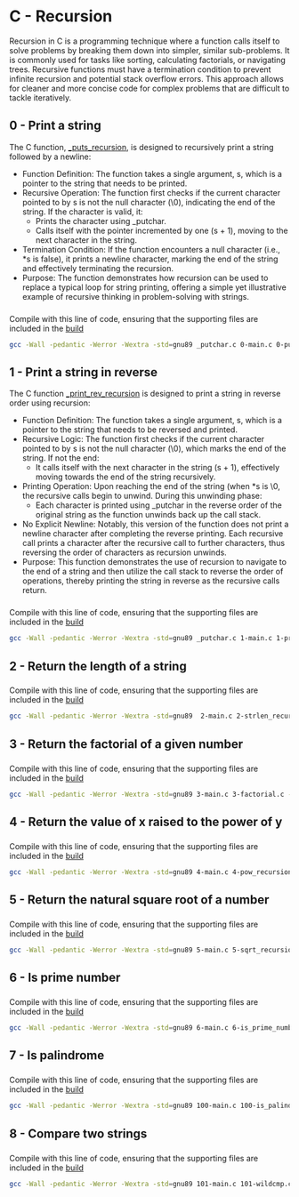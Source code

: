 # C - Recursion
Recursion in C is a programming technique where a function calls itself to solve problems by breaking them down into simpler, similar sub-problems. It is commonly used for tasks like sorting, calculating factorials, or navigating trees. Recursive functions must have a termination condition to prevent infinite recursion and potential stack overflow errors. This approach allows for cleaner and more concise code for complex problems that are difficult to tackle iteratively.

## 0 - Print a string
The C function, [\_puts\_recursion](https://github.com/amirasabdu/holbertonschool-low_level_programming/blob/main/recursion/0-puts_recursion.c), is designed to recursively print a string followed by a newline:
- Function Definition: The function takes a single argument, s, which is a pointer to the string that needs to be printed.
- Recursive Operation: The function first checks if the current character pointed to by s is not the null character (\\0), indicating the end of the string. If the character is valid, it:
	- Prints the character using \_putchar.
	- Calls itself with the pointer incremented by one (s + 1), moving to the next character in the string.
- Termination Condition: If the function encounters a null character (i.e., \*s is false), it prints a newline character, marking the end of the string and effectively terminating the recursion.
- Purpose: The function demonstrates how recursion can be used to replace a typical loop for string printing, offering a simple yet illustrative example of recursive thinking in problem-solving with strings.
###
Compile with this line of code, ensuring that the supporting files are included in the [build](https://github.com/amirasabdu/holbertonschool-low_level_programming/tree/main/recursion/build)
```sh
gcc -Wall -pedantic -Werror -Wextra -std=gnu89 _putchar.c 0-main.c 0-puts_recursion.c -o 0-puts_recursion
```
## 1 - Print a string in reverse
The C function [\_print\_rev\_recursion](https://github.com/amirasabdu/holbertonschool-low_level_programming/blob/main/recursion/1-print_rev_recursion.c) is designed to print a string in reverse order using recursion:
- Function Definition: The function takes a single argument, s, which is a pointer to the string that needs to be reversed and printed.
- Recursive Logic: The function first checks if the current character pointed to by s is not the null character (\\0), which marks the end of the string. If not the end:
	- It calls itself with the next character in the string (s + 1), effectively moving towards the end of the string recursively.
- Printing Operation: Upon reaching the end of the string (when \*s is \\0, the recursive calls begin to unwind. During this unwinding phase:
	- Each character is printed using \_putchar in the reverse order of the original string as the function unwinds back up the call stack.
- No Explicit Newline: Notably, this version of the function does not print a newline character after completing the reverse printing. Each recursive call prints a character after the recursive call to further characters, thus reversing the order of characters as recursion unwinds.
- Purpose: This function demonstrates the use of recursion to navigate to the end of a string and then utilize the call stack to reverse the order of operations, thereby printing the string in reverse as the recursive calls return.

###
Compile with this line of code, ensuring that the supporting files are included in the [build](https://github.com/amirasabdu/holbertonschool-low_level_programming/tree/main/recursion/build)
```sh
gcc -Wall -pedantic -Werror -Wextra -std=gnu89 _putchar.c 1-main.c 1-print_rev_recursion.c -o 1-print_rev_recursion
```
## 2 - Return the length of a string


###
Compile with this line of code, ensuring that the supporting files are included in the [build](https://github.com/amirasabdu/holbertonschool-low_level_programming/tree/main/recursion/build)
```sh
gcc -Wall -pedantic -Werror -Wextra -std=gnu89  2-main.c 2-strlen_recursion.c -o 2-strlen_recursion
```
## 3 - Return the factorial of a given number


###
Compile with this line of code, ensuring that the supporting files are included in the [build](https://github.com/amirasabdu/holbertonschool-low_level_programming/tree/main/recursion/build)
```sh
gcc -Wall -pedantic -Werror -Wextra -std=gnu89 3-main.c 3-factorial.c -o 3-factorial
```
## 4 - Return the value of x raised to the power of y


###
Compile with this line of code, ensuring that the supporting files are included in the [build](https://github.com/amirasabdu/holbertonschool-low_level_programming/tree/main/recursion/build)
```sh
gcc -Wall -pedantic -Werror -Wextra -std=gnu89 4-main.c 4-pow_recursion.c -o 4-pow
```
## 5 - Return the natural square root of a number


###
Compile with this line of code, ensuring that the supporting files are included in the [build](https://github.com/amirasabdu/holbertonschool-low_level_programming/tree/main/recursion/build)
```sh
gcc -Wall -pedantic -Werror -Wextra -std=gnu89 5-main.c 5-sqrt_recursion.c -o 5-sqrt
```
## 6 - Is prime number


###
Compile with this line of code, ensuring that the supporting files are included in the [build](https://github.com/amirasabdu/holbertonschool-low_level_programming/tree/main/recursion/build)
```sh
gcc -Wall -pedantic -Werror -Wextra -std=gnu89 6-main.c 6-is_prime_number.c -o 6-prime
```
## 7 - Is palindrome


###
Compile with this line of code, ensuring that the supporting files are included in the [build](https://github.com/amirasabdu/holbertonschool-low_level_programming/tree/main/recursion/build)
```sh
gcc -Wall -pedantic -Werror -Wextra -std=gnu89 100-main.c 100-is_palindrome.c -o 100-palindrome
```
## 8 - Compare two strings


###
Compile with this line of code, ensuring that the supporting files are included in the [build](https://github.com/amirasabdu/holbertonschool-low_level_programming/tree/main/recursion/build)
```sh
gcc -Wall -pedantic -Werror -Wextra -std=gnu89 101-main.c 101-wildcmp.c -o 101-wildcmp
```
